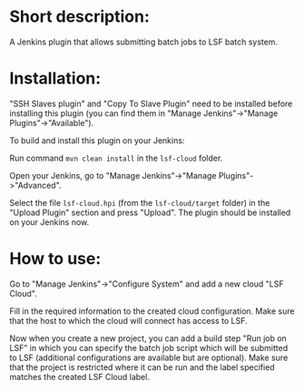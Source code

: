 # Short description:

A Jenkins plugin that allows submitting batch jobs to LSF batch system.

# Installation:

"SSH Slaves plugin" and "Copy To Slave Plugin" need to be installed before installing  this plugin (you can find them in "Manage Jenkins"->"Manage Plugins"->"Available"). 

To build and install this plugin on your Jenkins:

Run command `mvn clean install` in the `lsf-cloud` folder.

Open your Jenkins, go to "Manage Jenkins"->"Manage Plugins"->"Advanced".

Select the file `lsf-cloud.hpi` (from the `lsf-cloud/target` folder) in the "Upload Plugin" section and press "Upload".
The plugin should be installed on your Jenkins now.

# How to use:

Go to "Manage Jenkins"->"Configure System" and add a new cloud "LSF Cloud".

Fill in the required information to the created cloud configuration. Make sure that the host to which the cloud will connect has access to LSF.

Now when you create a new project, you can add a build step "Run job on LSF" in which you can specify the batch job script which will be submitted to LSF (additional configurations are available but are optional). Make sure that the project is restricted where it can be run and the label specified matches the created LSF Cloud label.

